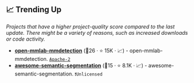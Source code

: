 ## 📈 Trending Up

_Projects that have a higher project-quality score compared to the last update. There might be a variety of reasons, such as increased downloads or code activity._

- <b><a href="https://github.com/open-mmlab/mmdetection">open-mmlab-mmdetection</a></b> (🥇26 ·  ⭐ 15K · 📈) - open-mmlab-mmdetection. <code><a href="http://bit.ly/3nYMfla">Apache-2</a></code>
- <b><a href="https://github.com/mrgloom/awesome-semantic-segmentation">awesome-semantic-segmentation</a></b> (🥉15 ·  ⭐ 8.1K · 📈) - awesome-semantic-segmentation. <code>❗Unlicensed</code>

